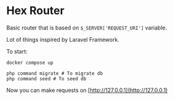 # Hex Router
Basic router that is based on ``$_SERVER['REQUEST_URI']`` variable.

Lot of things inspired by Laravel Framework.

To start:
```shell
docker compose up
```

```shell
php command migrate # To migrate db
php command seed # To seed db
```

Now you can make requests on [http://127.0.0.1](http://127.0.0.1)